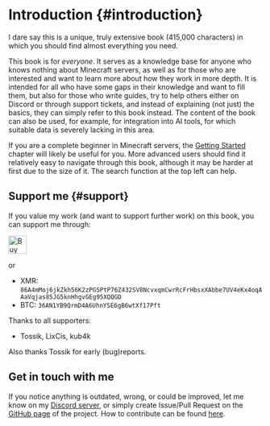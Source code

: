 # Introduction {#introduction}
I dare say this is a unique, truly extensive book (415,000 characters) in which you should find almost everything you need.

This book is for _everyone_. It serves as a knowledge base for anyone who knows nothing about Minecraft servers, as well as for those who are interested and want to learn more about how they work in more depth. It is intended for all who have some gaps in their knowledge and want to fill them, but also for those who write guides, try to help others either on Discord or through support tickets, and instead of explaining (not just) the basics, they can simply refer to this book instead. The content of the book can also be used, for example, for integration into AI tools, for which suitable data is severely lacking in this area.

If you are a complete beginner in Minecraft servers, the [Getting Started](quickstart.md) chapter will likely be useful for you. More advanced users should find it relatively easy to navigate through this book, although it may be harder at first due to the size of it. The search function at the top left can help.

## Support me {#support}
If you value my work (and want to support further work) on this book, you can support me through:

<a href='https://ko-fi.com/V7V2YKN8Z' target='_blank'><img height='36' style='border:0px;height:36px;' src='https://storage.ko-fi.com/cdn/kofi3.png?v=3' border='0' alt='Buy Me a Coffee at ko-fi.com' /></a>

or

- XMR: `86A4mMoj6jkZkh56K2zPGSPtP76Z432SV8NcvxqmCwrRcFrHbsxXAbbe7UV4eKx4oqAAaVqjas85JG5knHhgvGEg95XQQGD`
- BTC: `36AN1YB9QrmD4A6UhnYSE6gB6wtXf17Pft`

Thanks to all supporters:
- Tossik, LixCis, kub4k

Also thanks Tossik for early (bug)reports.

## Get in touch with me
If you notice anything is outdated, wrong, or could be improved, let me know on my [Discord server](https://discord.gg/7q6QbQfMba), or simply create Issue/Pull Request on the [GitHub page](https://github.com/caukub/mcgui-de) of the project. How to contribute can be found [here](./appendix.md#contributing).
